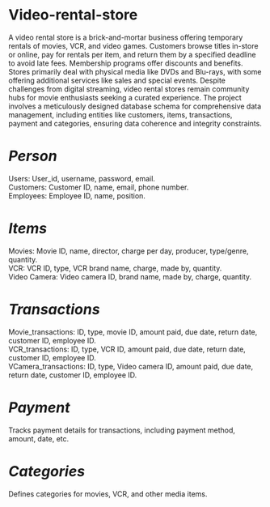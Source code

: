 # Video-rental-store
A video rental store is a brick-and-mortar business offering temporary rentals of movies, VCR, and video games. Customers browse titles in-store or online, pay for rentals per item, and return them by a specified deadline to avoid late fees. Membership programs offer discounts and benefits. Stores primarily deal with physical media like DVDs and Blu-rays, with some offering additional services like sales and special events. Despite challenges from digital streaming, video rental stores remain community hubs for movie enthusiasts seeking a curated experience.
The project involves a meticulously designed database schema for comprehensive data management, including entities like customers, items, transactions, payment and categories, ensuring data coherence and integrity constraints.

# *Person*<br/>
   Users: User_id, username, password, email.<br/>
   Customers: Customer ID, name, email, phone number.<br/>
   Employees: Employee ID, name, position.<br/>

 # *Items*<br/>
   Movies: Movie ID, name, director, charge per day, producer, type/genre, quantity.<br/>
   VCR: VCR ID, type, VCR brand name, charge, made by, quantity.<br/> 
   Video Camera: Video camera ID, brand name, made by, charge, quantity.<br/>

# *Transactions*<br/>
   Movie_transactions: ID, type, movie ID, amount paid, due date, return date, customer ID, employee ID.<br/>
   VCR_transactions: ID, type, VCR ID, amount paid, due date, return date, customer ID, employee ID.<br/>
   VCamera_transactions: ID, type, Video camera ID, amount paid, due date, return date, customer ID, employee ID.<br/>
   
# *Payment*<br/>
   Tracks payment details for transactions, including payment method, amount, date, etc.<br/>

# *Categories*<br/>
   Defines categories for movies, VCR, and other media items.<br/>
